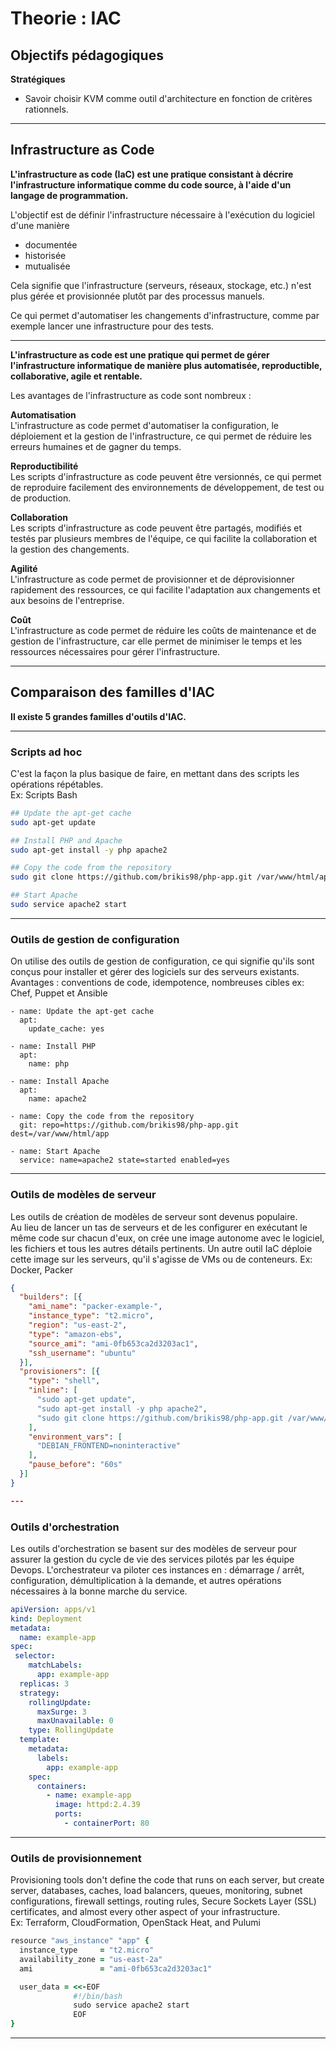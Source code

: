 
# Theorie : IAC 


## Objectifs pédagogiques

**Stratégiques**

- Savoir choisir KVM comme outil d'architecture en fonction de critères rationnels.

---
## Infrastructure as Code

**L'infrastructure as code (IaC) est une pratique consistant à décrire l'infrastructure informatique comme du code source, à l'aide d'un langage de programmation.** 

L'objectif est de définir l'infrastructure nécessaire à l'exécution du logiciel d'une manière 
* documentée
* historisée
* mutualisée 

Cela signifie que l'infrastructure (serveurs, réseaux, stockage, etc.) n'est plus gérée et provisionnée plutôt par des processus manuels.

Ce qui permet d'automatiser les changements d'infrastructure, comme par exemple lancer une infrastructure pour des tests.

---

**L'infrastructure as code est une pratique qui permet de gérer l'infrastructure informatique de manière plus automatisée, reproductible, collaborative, agile et rentable.**

Les avantages de l'infrastructure as code sont nombreux :

 **Automatisation**  
  L'infrastructure as code permet d'automatiser la configuration, le déploiement et la gestion de l'infrastructure, ce qui permet de réduire les erreurs humaines et de gagner du temps.

 **Reproductibilité**  
  Les scripts d'infrastructure as code peuvent être versionnés, ce qui permet de reproduire facilement des environnements de développement, de test ou de production.

 **Collaboration**  
  Les scripts d'infrastructure as code peuvent être partagés, modifiés et testés par plusieurs membres de l'équipe, ce qui facilite la collaboration et la gestion des changements.

 **Agilité**  
  L'infrastructure as code permet de provisionner et de déprovisionner rapidement des ressources, ce qui facilite l'adaptation aux changements et aux besoins de l'entreprise.

**Coût**   
  L'infrastructure as code permet de réduire les coûts de maintenance et de gestion de l'infrastructure, car elle permet de minimiser le temps et les ressources nécessaires pour gérer l'infrastructure.

--- 

## Comparaison des familles d'IAC 

**Il existe 5 grandes familles d'outils d'IAC.**

--- 

### Scripts ad hoc  
  C'est la façon la plus basique de faire, en mettant dans des scripts les opérations répétables.  
  Ex: Scripts Bash  
```bash
## Update the apt-get cache
sudo apt-get update

## Install PHP and Apache
sudo apt-get install -y php apache2

## Copy the code from the repository
sudo git clone https://github.com/brikis98/php-app.git /var/www/html/app

## Start Apache
sudo service apache2 start

```

--- 

### Outils de gestion de configuration  
  On utilise des outils de gestion de configuration, ce qui signifie qu'ils sont conçus pour installer et gérer des logiciels sur des serveurs existants.
  Avantages : conventions de code, idempotence, nombreuses cibles 
  ex: Chef, Puppet et Ansible
```ansible
- name: Update the apt-get cache
  apt:
    update_cache: yes

- name: Install PHP
  apt:
    name: php

- name: Install Apache
  apt:
    name: apache2

- name: Copy the code from the repository
  git: repo=https://github.com/brikis98/php-app.git dest=/var/www/html/app

- name: Start Apache
  service: name=apache2 state=started enabled=yes
```
  
--- 

### Outils de modèles de serveur  
  Les outils de création de modèles de serveur sont devenus populaire.  
  Au lieu de lancer un tas de serveurs et de les configurer en exécutant le même code sur chacun d'eux, on crée une image autonome avec le logiciel, les fichiers et tous les autres détails pertinents.
  Un autre outil IaC déploie cette image sur les serveurs, qu'il s'agisse de VMs ou de conteneurs.
  Ex: Docker, Packer
```json
{
  "builders": [{
    "ami_name": "packer-example-",
    "instance_type": "t2.micro",
    "region": "us-east-2",
    "type": "amazon-ebs",
    "source_ami": "ami-0fb653ca2d3203ac1",
    "ssh_username": "ubuntu"
  }],
  "provisioners": [{
    "type": "shell",
    "inline": [
      "sudo apt-get update",
      "sudo apt-get install -y php apache2",
      "sudo git clone https://github.com/brikis98/php-app.git /var/www/html/app"
    ],
    "environment_vars": [
      "DEBIAN_FRONTEND=noninteractive"
    ],
    "pause_before": "60s"
  }]
}

--- 

```
### Outils d'orchestration  
  Les outils d'orchestration se basent sur des modèles de serveur pour assurer la gestion du cycle de vie des services pilotés par les équipe Devops.
  L'orchestrateur va piloter ces instances en : démarrage / arrêt, configuration, démultiplication à la demande, et autres opérations nécessaires à la bonne marche du service. 
```yaml
apiVersion: apps/v1
kind: Deployment
metadata:
  name: example-app
spec:
 selector:
    matchLabels:
      app: example-app
  replicas: 3
  strategy:
    rollingUpdate:
      maxSurge: 3
      maxUnavailable: 0
    type: RollingUpdate
  template:
    metadata:
      labels:
        app: example-app
    spec:
      containers:
        - name: example-app
          image: httpd:2.4.39
          ports:
            - containerPort: 80
```

--- 

### Outils de provisionnement  
  Provisioning tools don't define the code that runs on each server, but create server, databases, caches, load balancers, queues, monitoring, subnet configurations, firewall settings, routing rules, Secure Sockets Layer (SSL) certificates, and almost every other aspect of your infrastructure.   
  Ex: Terraform, CloudFormation, OpenStack Heat, and Pulumi

```coffeescript
resource "aws_instance" "app" {
  instance_type     = "t2.micro"
  availability_zone = "us-east-2a"
  ami               = "ami-0fb653ca2d3203ac1"

  user_data = <<-EOF
              #!/bin/bash
              sudo service apache2 start
              EOF
}
```
--- 